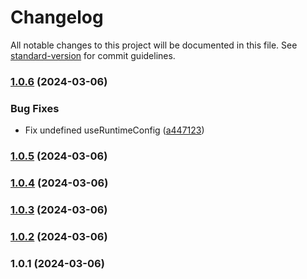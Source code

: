 # Changelog

All notable changes to this project will be documented in this file. See [standard-version](https://github.com/conventional-changelog/standard-version) for commit guidelines.

### [1.0.6](https://github.com/antify/database-module/compare/v1.0.5...v1.0.6) (2024-03-06)


### Bug Fixes

* Fix undefined useRuntimeConfig ([a447123](https://github.com/antify/database-module/commit/a4471233ad81ece3d3417067c2bdd1cd005ea98c))

### [1.0.5](https://github.com/antify/database-module/compare/v1.0.4...v1.0.5) (2024-03-06)

### [1.0.4](https://github.com/antify/database-module/compare/v1.0.3...v1.0.4) (2024-03-06)

### [1.0.3](https://github.com/antify/database-module/compare/v1.0.2...v1.0.3) (2024-03-06)

### [1.0.2](https://github.com/antify/database-module/compare/v1.0.1...v1.0.2) (2024-03-06)

### 1.0.1 (2024-03-06)

